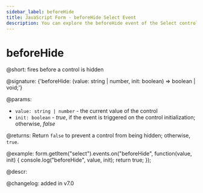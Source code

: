 ```yaml
---
sidebar_label: beforeHide
title: JavaScript Form - beforeHide Select Event 
description: You can explore the beforeHide event of the Select control of Form in the documentation of the DHTMLX JavaScript UI library. Browse developer guides and API reference, try out code examples and live demos, and download a free 30-day evaluation version of DHTMLX Suite.
---
```


# beforeHide

@short: fires before a control is hidden

@signature: {'beforeHide: (value: string | number, init: boolean) => boolean | void;'}

@params:
- `value: string | number` - the current value of the control
- `init: boolean` - *true*, if the event is triggered on the control initialization; otherwise, *false*

@returns:
Return `false` to prevent a control from being hidden; otherwise, `true`.

@example:
form.getItem("select").events.on("beforeHide", function(value, init) {
    console.log("beforeHide", value, init);
    return true;
});

@descr:

@changelog: added in v7.0
